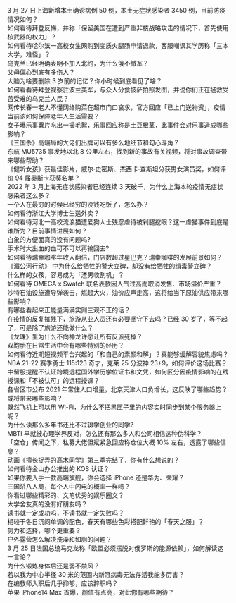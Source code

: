 3 月 27 日上海新增本土确诊病例 50 例，本土无症状感染者 3450 例，目前防疫情况如何？  
如何看待拜登反悔，并称「保留美国在遭到严重非核战略攻击的情况下，首先使用核武器的权力」？  
如何看待哈尔滨一高校女生网购到变质火腿肠申请退款，客服嘲讽其学历称「三本大学，难怪」？  
乌克兰已经明确表明不加入北约，为什么俄不撤军？  
父母偏心到底有多伤人？  
大脑为啥要删除 3 岁前的记忆？你小时候到底看见了啥？  
如何看看待拜登视察驻波兰美军，与众人分食披萨拍照发图，并说你们正在拯救受苦受难的乌克兰人民？  
网传长春一老人不懂网络购菜在超市门口哀求，官方回应「已上门送物资」，疫情当前该如何保障老年人生活需要？  
女子曝乐事薯片吃出一撮毛絮，乐事回应称是土豆根茎，此事件会对乐事造成哪些影响？  
《三国杀》高端局的大佬们出牌可以有多么地细节和勾心斗角？  
东航 MU5735 事发地以北 8 公里左右，找到新的事故有关视频，将对事故调查带来哪些帮助？  
《健听女孩》获最佳影片，威尔·史密斯、杰西卡·查斯坦分获男女演员奖，如何评价 94 届奥斯卡获奖名单？  
2022 年 3 月上海无症状感染者已经连续 3 天破千，为什么上海本轮疫情无症状感染者这么多？  
一个人在最穷的时候已经穷的没钱吃饭了，怎么办？  
如何看待浙江大学博士生送外卖？  
如何看待河北一高校流浪猫遭爱狗人士残忍虐待被剁腿挖眼？这一虐猫事件到底是谁所为？目前事情进展如何？  
白象的方便面真的没有问题吗?  
手术时大出血的血可不可以再输回去?  
如何看待瑞幸咖啡年收入翻倍，门店数超过星巴克？瑞幸咖啡的发展前景如何？  
《湄公河行动》 中为什么给牺牲的警犬立碑，却没有给牺牲的缉毒警立碑？  
什么样的女孩，容易成为「渣男收割机」？  
如何看待 OMEGA x Swatch 联名表款因人气过高而取消发售、市场溢价严重？  
沙特石油设施遭导弹袭击，燃起大火，油价应声走高，这将给当下原油供应带来哪些影响？  
有哪些看起来正能量满满实则三观不正的话？  
在疫情的反复摧残下，旅游从业人员还有必要坚守下去吗？已经 30 岁了，等不起了，可是除了旅游还能做什么？  
《龙珠》里为什么不向神龙许愿让所有反派死掉？  
双胞胎在日常生活中会有哪些特别的经历？  
如何看待近期短视频平台兴起的「和自己的素颜和解」？真能够缓解容貌焦虑吗？  
NBA 21-22 赛季勇士 115:123 奇才，克莱 25 分波神 23+9，如何评价这场比赛？  
中留服提醒不认证跨境远程国外学历学位证书和文凭，如何区分因疫情影响的在线授课和「不被认可」的远程授课？  
各省区市公布 2021 年常住人口增量，北京天津人口负增长，这反映了哪些趋势？或将带来哪些影响？  
既然飞机上可以用 Wi-Fi，为什么不把黑匣子里的内容实时同步到某个服务器上呢？  
为什么读那么多年书还比不过辍学创业的同学?  
MBTI 早就被心理学界反对，怎么还有那么多人和公司相信这种伪科学？  
「空仓」传闻之下，私募大佬但斌紧急回应称仓位大概 10% 左右，透露了哪些信息？  
动画《擅长捉弄的高木同学》第三季完结了，你有什么想说的？  
如何看待金山办公推出的 KOS 认证？  
如果你要入手一款高端旗舰，你会选择 iPhone 还是华为、荣耀？  
三国杀八人局，每个人中闪电的概率一样吗？  
你看过哪些精彩的、文笔优秀的娱乐圈文？  
大学舍友真的没有好朋友吗？  
读书就一定成功吗，不读书就一定失败吗？  
相较于冬日沉闷单调的配色，春天有哪些色彩搭配鲜艳的「春天之服」？  
努力和选择，哪个更重要？  
户外露营怎么解决洗澡和如厕的问题？  
3 月 25 日法国总统马克龙称「欧盟必须摆脱对俄罗斯的能源依赖」，如何解读这一言论？  
为什么锻炼身体后还是弱不禁风？  
若以我为中心半径 30 米的范围内新冠病毒无法存活我能多厉害？  
在编教师入职后几乎抑郁，应该辞职吗？  
苹果 iPhone14 Max 首爆，颜值有点高，对此你有哪些期待？  
